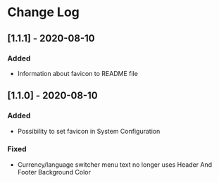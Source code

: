 # Change Log

## [1.1.1] - 2020-08-10

### Added

- Information about favicon to README file
 
## [1.1.0] - 2020-08-10
  
### Added

- Possibility to set favicon in System Configuration
 
### Fixed
 
- Currency/language switcher menu text no longer uses Header And Footer Background Color
